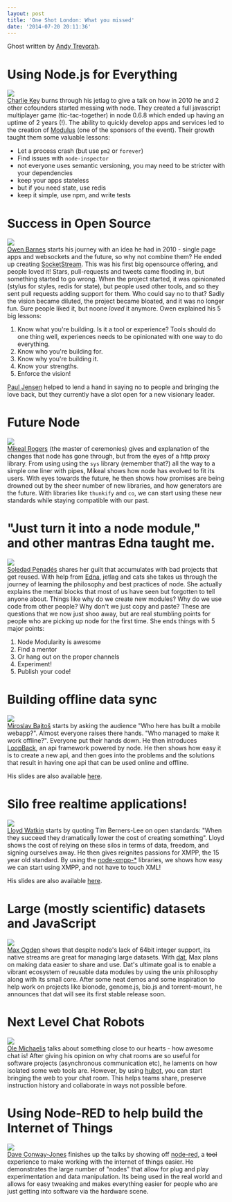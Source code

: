 ```yaml
---
layout: post
title: 'One Shot London: What you missed'
date: '2014-07-20 20:11:36'
---
```


Ghost written by [Andy Trevorah](https://twitter.com/andytrevorah).

# Using Node.js for Everything
![](https://avatars1.githubusercontent.com/u/354440?s=250)
<br>
[Charlie Key](https://twitter.com/zwigby) burns through his jetlag to give a talk on how in 2010 he and 2 other cofounders started messing with node. They created a full javascript multiplayer game (tic-tac-together) in node 0.6.8 which ended up having an uptime of 2 years (!). The ability to quickly develop apps and services led to the creation of [Modulus](https://modulus.io) (one of the sponsors of the event). Their growth taught them some valuable lessons:

* Let a process crash (but use `pm2` or `forever`)
* Find issues with `node-inspector`
* not everyone uses semantic versioning, you may need to be stricter with your dependencies
* keep your apps stateless
* but if you need state, use redis
* keep it simple, use npm, and write tests

# Success in Open Source
![](https://avatars0.githubusercontent.com/u/169364?s=250)
<br>
[Owen Barnes](https://twitter.com/temporalwave) starts his journey with an idea he had in 2010 - single page apps and websockets and the future, so why not combine them? He ended up creating [SocketStream](http://socketstream.com/). This was his first big opensource offering, and people loved it! Stars, pull-requests and tweets came flooding in, but something started to go wrong. When the project started, it was opinionated (stylus for styles, redis for state), but people used other tools, and so they sent pull requests adding support for them. Who could say no to that? Sadly the vision became diluted, the project became bloated, and it was no longer fun. Sure people liked it, but noone *loved* it anymore. Owen explained his 5 big lessons:

1. Know what you're building. Is it a tool or experience? Tools should do one thing well, experiences needs to be opinionated with one way to do everything. 
2. Know who you're building for.
3. Know why you're building it.
4. Know your strengths.
5. Enforce the vision!

[Paul Jensen](https://twitter.com/paulbjensen) helped to lend a hand in saying no to people and bringing the love back, but they currently have a slot open for a new visionary leader.

# Future Node
![](https://avatars0.githubusercontent.com/u/579?s=250)
<br>
[Mikeal Rogers](https://twitter.com/mikeal) (the master of ceremonies) gives and explanation of the changes that node has gone through, but from the eyes of a http proxy library. From using using the `sys` library (remember that?) all the way to a simple one liner with pipes, Mikeal shows how node has evolved to fit its users. With eyes towards the future, he then shows how promises are being drowned out by the sheer number of new libraries, and how generators are the future. With libraries like `thunkify` and `co`, we can start using these new standards while staying compatible with our past.

# "Just turn it into a node module," and other mantras Edna taught me.
![](https://avatars1.githubusercontent.com/u/5609?s=250)
<br>
[Soledad Penadés](https://twitter.com/supersole) shares her guilt that accumulates with bad projects that get reused. With help from [Edna](https://twitter.com/dnapiranha), jetlag and cats she takes us through the journey of learning the philosophy and best practices of node. She actually explains the mental blocks that most of us have seen but forgotten to tell anyone about. Things like why do we create new modules? Why do we use code from other people? Why don't we just copy and paste? These are questions that we now just shoo away, but are real stumbling points for people who are picking up node for the first time. She ends things with 5 major points:

1. Node Modularity is awesome
2. Find a mentor
3. Or hang out on the proper channels
4. Experiment!
5. Publish your code!

# Building offline data sync
![](https://avatars1.githubusercontent.com/u/1140553?s=250)
<br>
[Miroslav Bajtoš](https://twitter.com/bajtos) starts by asking the audience "Who here has built a mobile webapp?". Almost everyone raises there hands. "Who managed to make it work offline?". Everyone put their hands down. He then introduces [LoopBack](http://loopback.io), an api framework powered by node. He then shows how easy it is to create a new api, and then goes into the problems and the solutions that result in having one api that can be used online and offline.

His slides are also available [here](http://www.slideshare.net/Bajtos/2014-07offline-data-sync-in-loop-back).

# Silo free realtime applications!
![](https://avatars3.githubusercontent.com/u/271622?s=250)
<br>
[Lloyd Watkin](https://twitter.com/lloydwatkin) starts by quoting Tim Berners-Lee on open standards: "When they succeed they dramatically lower the cost of creating something". Lloyd shows the cost of relying on these silos in terms of data, freedom, and signing ourselves away. He then gives reignites passions for XMPP, the 15 year old standard. By using the [node-xmpp-*](https://github.com/node-xmpp/node-xmpp) libraries, we shows how easy we can start using XMPP, and not have to touch XML!

His slides are also available [here](http://talks.evilprofessor.co.uk/nodeconf-london-oneshot).

# Large (mostly scientific) datasets and JavaScript
![](https://avatars1.githubusercontent.com/u/39759?s=250)
<br>
[Max Ogden](https://twitter.com/maxogden) shows that despite node's lack of 64bit integer support, its native streams are great for managing large datasets. With [dat](http://dat-data.com), Max plans on making data easier to share and use. Dat's ultimate goal is to enable a vibrant ecosystem of reusable data modules by using the unix philosophy along with its small core. After some neat demos and some inspiration to help work on projects like bionode, genome.js, bio.js and torrent-mount, he announces that dat will see its first stable release soon.

# Next Level Chat Robots
![](https://avatars1.githubusercontent.com/u/584259?s=250)
<br>
[Ole Michaelis](https://twitter.com/CodeStars) talks about something close to our hearts - how awesome chat is! After giving his opinion on why chat rooms are so useful for software projects (asynchronous communication etc), he laments on how isolated some web tools are. However, by using [hubot](https://hubot.github.com), you can start bringing the web to your chat room. This helps teams share, preserve instruction history and collaborate in ways not possible before.


# Using Node-RED to help build the Internet of Things
![](https://avatars0.githubusercontent.com/u/5375409?s=250)
<br>
[Dave Conway-Jones](https://twitter.com/ceejay) finishes up the talks by showing off [node-red](http://nodered.org), a ~~tool~~ experience to make working with the internet of things easier. He demonstrates the large number of "nodes" that allow for plug and play experimentation and data manipulation. Its being used in the real world and allows for easy tweaking and makes everything easier for people who are just getting into software via the hardware scene.
